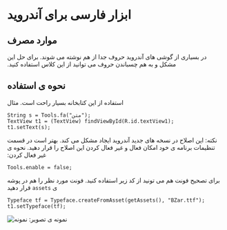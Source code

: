 ‫ابزار فارسی برای آندروید
=============
‫موارد مصرف
-------------
‫در بسیاری از گوشی های آندروید حروف جدا از هم نوشته می شوند. برای حل این مشکل و به هم چسباندن حروف می توانید از این کلاس استفاده کنید.


‫نحوه ی استفاده
-------------
‫استفاده از این کتابخانه بسیار راحت است.
‫مثال

    String s = Tools.fa("متن");
	TextView t1 = (TextView) findViewById(R.id.textView1);
	t1.setText(s);

‫نکته: این اصلاح در نسخه های جدید آندروید ایجاد مشکل می کند. بهتر است در قسمت تنظیمات برنامه ی خود امکان فعال و غیر فعال کردن این اصلاح را قرار دهید. نحوه ی غیر فعال کردن:

    Tools.enable = false;
	
‫‫برای تصحیح فونت هم می تونید از کد زیر استفاده کنید.
‫فونت مورد نظر را هم در پوشه ی `assets` قرار دهید

    Typeface tf = Typeface.createFromAsset(getAssets(), "BZar.ttf");
	t1.setTypeface(tf);

‫نمونه ی تصویر:
![نمونه](https://github.com/smmoosavi/android-Farsi-Tools/raw/master/img/1.png)
